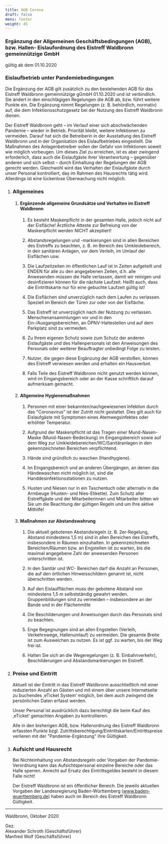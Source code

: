 ```yaml
---
title: AGB Corona
draft: false
menu: footer
weight: 45
---
```


### Ergänzung der Allgemeinen Geschäftsbedingungen (AGB), bzw. Hallen- Eislaufordnung des Eistreff Waldbronn gemeinnützige GmbH

gültig ab dem 01.10.2020

### Eislaufbetrieb unter Pandemiebedingungen

Die Ergänzung der AGB gilt zusätzlich zu den bestehenden AGB für das Eistreff Waldbronn gemeinnützige gGmbH 01.10.2020 und ist verbindlich. Sie ändert in den einschlägigen Regelungen die AGB ab, bzw. führt weitere Punkte ein. Die Ergänzung nimmt Regelungen (z. B. behördlich, normativ) auf, die dem Infektionsschutzgesetz bei der Nutzung des Eistreff Waldbronn dienen.

Der Eistreff Waldbronn geht – im Verlauf einer sich abschwächenden Pandemie – wieder in Betrieb. Priorität bleibt, weitere Infektionen zu vermeiden. Darauf hat sich die Betreiberin in der Ausstattung des Eistreff Waldbronn und in der Organisation des Eislaufbetriebes eingestellt. Die Maßnahmen des Anlagenbetreiber sollen der Gefahr von Infektionen soweit wie möglich vorbeugen. Um dieses Ziel zu erreichen, ist es aber zwingend erforderlich, dass auch die Eislaufgäste ihrer Verantwortung – gegenüber anderen und sich selbst – durch Einhaltung der Regelungen der AGB gerecht werden. Gleichwohl wird das Verhalten der Eislaufgäste durch unser Personal kontrolliert, das im Rahmen des Hausrechts tätig wird. Allerdings ist eine lückenlose Überwachung nicht möglich.

1. ### Allgemeines

    1. #### Ergänzende allgemeine Grundsätze und Verhalten im Eistreff Waldbronn

        1. Es besteht Maskenpflicht in der gesamten Halle, jedoch nicht auf der Eisfläche! Ärztliche Atteste zur Befreiung von der Maskenpflicht werden NICHT akzeptiert!

        1. Abstandsregelungen und -markierungen sind in allen Bereichen des Eistreffs zu beachten, z. B. im Bereich des Umkleidebereich, in den sanitären Anlagen, vor dem Verleih, im Umlauf der Eisflächen usw.

        1. Die Laufzeitzeiten im öffentlichen Lauf ist in Zeiten aufgeteilt und ENDEN für alle zu den angegebenen Zeiten, d.h. alle Anwesenden müssen die Halle verlassen, damit wir reinigen und desinfizieren können für die nächste Laufzeit. Heißt auch, dass die Eintrittskarte nur für eine gebuchte Laufzeit gültig ist!

        1. Die Eisflächen sind unverzüglich nach dem Laufen zu verlassen. Speziell im Bereich der Türen zur oder von der Eisfläche.

        1. Das Eistreff ist unverzüglich nach der Nutzung zu verlassen. Menschenansammlungen vor und in den Ein-/Ausgangsbereichen, an ÖPNV-Haltestellen und auf dem Parkplatz sind zu vermeiden.

        1. Zu Ihrem eigenen Schutz sowie zum Schutz der anderen Eislaufgäste und des Hallenpersonals ist den Anweisungen des Personals oder weiterer Beauftragter unbedingt Folge zu leisten.

        1. Nutzer, die gegen diese Ergänzung der AGB verstoßen, können des Eistreff verwiesen werden und erhalten ein Hausverbot.

        1. Falls Teile des Eistreff Waldbronn nicht genutzt werden können, wird im Eingangsbereich oder an der Kasse schriftlich darauf aufmerksam gemacht.

    1. #### Allgemeine Hygienemaßnahmen

        1. Personen mit einer bekannten/nachgewiesenen Infektion durch das "Coronavirus" ist der Zutritt nicht gestattet. Dies gilt auch für Eislaufgäste mit Symptomen eines Atemwegsinfektes oder erhöhter Temperatur.

        1. Aufgrund der Maskenpflicht ist das Tragen einer Mund-Nasen-Maske (Mund-Nasen-Bedeckung) im Eingangsbereich sowie auf dem Weg zur Umkleidebereichen/WC/Sanitäranlagen in den gekennzeichneten Bereichen verpflichtend.

        1. Hände sind gründlich zu waschen (Handhygiene).

        1. Im Eingangsbereich und an anderen Übergängen, an denen das Händewaschen nicht möglich ist, sind die Handdesinfektionsstationen zu nutzen.

        1. Husten und Niesen nur in ein Taschentuch oder alternativ in die Armbeuge (Husten- und Nies-Etikette).
           Zum Schutz aller Eistreffgäste und der Mitarbeiterinnen und Mitarbeiter bitten wir Sie um die Beachtung der gültigen Regeln und um Ihre aktive Mithilfe!

    1. #### Maßnahmen zur Abstandswahrung

        1. Die aktuell gebotenen Abstandsregeln (z. B. 2er-Regelung, Abstand mindestens 1,5 m) sind in allen Bereichen des Eistreffs, insbesondere in Räumen einzuhalten. In gekennzeichneten Bereichen/Räumen bzw. an Engstellen ist zu warten, bis die maximal angegebene Zahl der anwesenden Personen unterschritten ist.

        1. In den Sanitär und WC- Bereichen darf die Anzahl an Personen, die auf den örtlichen Hinweisschildern genannt ist, nicht überschritten werden.

        1. Auf den Eislaufflächen muss der gebotene Abstand von mindestens 1,5 m selbstständig gewahrt werden. Gruppenbildungen sind zu vermeiden – insbesondere an der Bande und in der Flächenmitte

        1. Die Beschilderungen und Anweisungen durch das Personals sind zu beachten.

        1. Enge Begegnungen sind an allen Engstellen (Verleih, Verkehrswege, Hallenumlauf) zu vermeiden. Die gesamte Breite ist zum Ausweichen zu nutzen. Es ist ggf. zu warten, bis der Weg frei ist.

        1. Halten Sie sich an die Wegeregelungen (z. B. Einbahnverkehr), Beschilderungen und Abstandsmarkierungen im Eistreff.

1. ### Preise und Eintritt

    Aktuell ist der Eintritt in das Eistreff Waldbronn ausschließlich mit einer reduzierten Anzahl an Gästen und mit einem über unsere Internetseite zu buchendes ‚eTicket System‘ möglich, bei dem auch zwingend die persönlichen Daten erfasst werden.

    Unser Personal ist ausdrücklich dazu berechtigt die beim Kauf des ‚eTicket‘ gemachten Angaben zu kontrollieren.

    Alle in den bisherigen AGB, bzw. Hallenordnung des Eistreff Waldbronn erfassten Punkte bzgl. Zutrittsberechtigung/Eintrittskarten/Eintrittspreise verlieren mit der "Pandemie-Ergänzung" ihre Gültigkeit.

1. ### Aufsicht und Hausrecht

    Bei Nichteinhaltung von Abstandsregeln oder Vorgaben der Pandemie-Verordnung kann das Aufsichtspersonal einzelne Bereiche oder das Halle sperren. Anrecht auf Ersatz des Eintrittsgeldes besteht in diesem Falle nicht!

    Der Eistreff Waldbronn ist ein öffentlicher Bereich. Die jeweils aktuellen Vorgaben der Landesregierung Baden-Württemberg (www.baden-wuerttemberg.de) haben auch im Bereich des Eistreff Waldbronn Gültigkeit.

---

Waldbronn, Oktober 2020

Gez.  
Alexander Schroth (Geschäftsführer)  
Manfred Wolf (Geschäftsführer)

